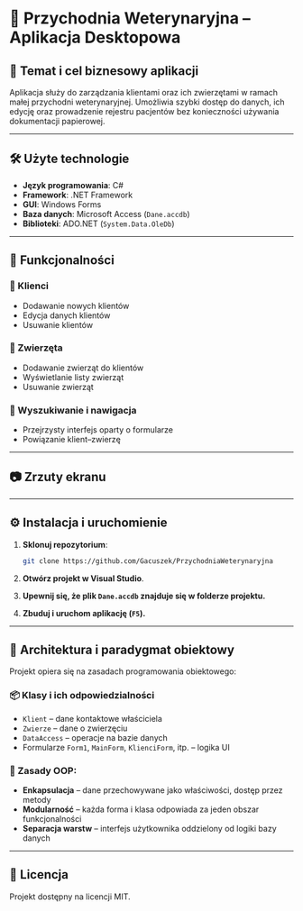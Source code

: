 # 🐾 Przychodnia Weterynaryjna – Aplikacja Desktopowa

## 📌 Temat i cel biznesowy aplikacji

Aplikacja służy do zarządzania klientami oraz ich zwierzętami w ramach małej przychodni weterynaryjnej. Umożliwia szybki dostęp do danych, ich edycję oraz prowadzenie rejestru pacjentów bez konieczności używania dokumentacji papierowej.

---

## 🛠 Użyte technologie

- **Język programowania**: C#
- **Framework**: .NET Framework
- **GUI**: Windows Forms
- **Baza danych**: Microsoft Access (`Dane.accdb`)
- **Biblioteki**: ADO.NET (`System.Data.OleDb`)

---

## 🧩 Funkcjonalności

### 👤 Klienci
- Dodawanie nowych klientów
- Edycja danych klientów
- Usuwanie klientów

### 🐶 Zwierzęta
- Dodawanie zwierząt do klientów
- Wyświetlanie listy zwierząt
- Usuwanie zwierząt

### 🔎 Wyszukiwanie i nawigacja
- Przejrzysty interfejs oparty o formularze
- Powiązanie klient–zwierzę

---

## 📷 Zrzuty ekranu



---

## ⚙️ Instalacja i uruchomienie

1. **Sklonuj repozytorium**:
   ```bash
   git clone https://github.com/Gacuszek/PrzychodniaWeterynaryjna
   ```

2. **Otwórz projekt w Visual Studio**.

3. **Upewnij się, że plik `Dane.accdb` znajduje się w folderze projektu.**

4. **Zbuduj i uruchom aplikację (`F5`).**

---

## 🧱 Architektura i paradygmat obiektowy

Projekt opiera się na zasadach programowania obiektowego:

### 📦 Klasy i ich odpowiedzialności

- `Klient` – dane kontaktowe właściciela
- `Zwierze` – dane o zwierzęciu
- `DataAccess` – operacje na bazie danych
- Formularze `Form1`, `MainForm`, `KlienciForm`, itp. – logika UI

### 🧠 Zasady OOP:
- **Enkapsulacja** – dane przechowywane jako właściwości, dostęp przez metody
- **Modularność** – każda forma i klasa odpowiada za jeden obszar funkcjonalności
- **Separacja warstw** – interfejs użytkownika oddzielony od logiki bazy danych

---

## 📄 Licencja

Projekt dostępny na licencji MIT.
